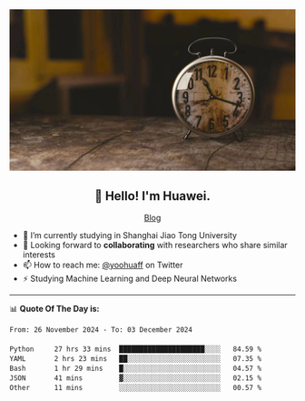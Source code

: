 <div align="center">
  <a href="https://github.com/JHW5981">
    <img src="./assets/background.jpg">
  </a>
</div>

<h2 align="center">👋 Hello! I'm Huawei.</h2>
<p align="center">
  <a href="https://blog.csdn.net/Edward__J?spm=1000.2115.3001.5343">Blog</a>
</p>


- 🔭 I’m currently studying in Shanghai Jiao Tong University
- 💬 Looking forward to **collaborating** with researchers who share similar interests
- 📫 How to reach me: [@yoohuaff](https://twitter.com/yoohuaff) on Twitter
- ⚡ Studying Machine Learning and Deep Neural Networks

-------
📊 **Quote Of The Day is:**
<!--START_SECTION:waka-->

```txt
From: 26 November 2024 - To: 03 December 2024

Python     27 hrs 33 mins  █████████████████████░░░░   84.59 %
YAML       2 hrs 23 mins   ██░░░░░░░░░░░░░░░░░░░░░░░   07.35 %
Bash       1 hr 29 mins    █░░░░░░░░░░░░░░░░░░░░░░░░   04.57 %
JSON       41 mins         ▓░░░░░░░░░░░░░░░░░░░░░░░░   02.15 %
Other      11 mins         ░░░░░░░░░░░░░░░░░░░░░░░░░   00.57 %
```

<!--END_SECTION:waka-->
